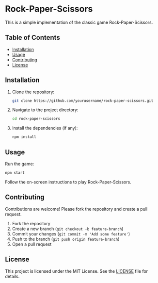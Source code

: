 # Rock-Paper-Scissors

This is a simple implementation of the classic game Rock-Paper-Scissors.

## Table of Contents
- [Installation](#installation)
- [Usage](#usage)
- [Contributing](#contributing)
- [License](#license)

## Installation

1. Clone the repository:
    ```sh
    git clone https://github.com/yourusername/rock-paper-scissors.git
    ```
2. Navigate to the project directory:
    ```sh
    cd rock-paper-scissors
    ```
3. Install the dependencies (if any):
    ```sh
    npm install
    ```

## Usage

Run the game:
```sh
npm start
```

Follow the on-screen instructions to play Rock-Paper-Scissors.

## Contributing

Contributions are welcome! Please fork the repository and create a pull request.

1. Fork the repository
2. Create a new branch (`git checkout -b feature-branch`)
3. Commit your changes (`git commit -m 'Add some feature'`)
4. Push to the branch (`git push origin feature-branch`)
5. Open a pull request

## License

This project is licensed under the MIT License. See the [LICENSE](LICENSE) file for details.
